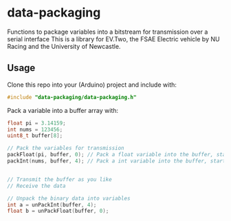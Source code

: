 # data-packaging
Functions to package variables into a bitstream for transmission over a serial interface
This is a library for EV.Two, the FSAE Electric vehicle by NU Racing and the University of Newcastle.

## Usage
Clone this repo into your (Arduino) project and include with:

``` c++
#include "data-packaging/data-packaging.h"
```

Pack a variable into a buffer array with:

``` c++
float pi = 3.14159;
int nums = 123456;
uint8_t buffer[8];

// Pack the variables for transmission
packFloat(pi, buffer, 0); // Pack a float variable into the buffer, starting at the 0th byte
packInt(nums, buffer, 4); // Pack a int variable into the buffer, starting at the 4th byte


// Transmit the buffer as you like
// Receive the data

// Unpack the binary data into variables
int a = unPackInt(buffer, 4);
float b = unPackFloat(buffer, 0);

```
